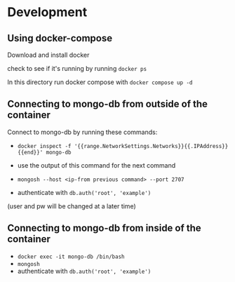 # Development

## Using docker-compose
Download and install docker 

check to see if it's running by running `docker ps`

In this directory run docker compose with 
```docker compose up -d```

## Connecting to mongo-db from outside of the container
Connect to mongo-db by running these commands:

- `docker inspect -f '{{range.NetworkSettings.Networks}}{{.IPAddress}}{{end}}' mongo-db`
- use the output of this command for the next command

- `mongosh --host <ip-from previous command> --port 2707`

- authenticate with `db.auth('root', 'example')`

(user and pw will be changed at a later time)


## Connecting to mongo-db from inside of the container

- `docker exec -it mongo-db /bin/bash`
- `mongosh`
- authenticate with `db.auth('root', 'example')`

